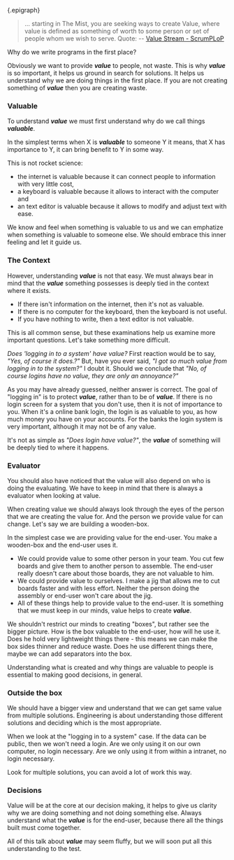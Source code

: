 {.epigraph}
> ... starting in The Mist, you are seeking ways to create Value,
> where value is defined as something of worth to some person or set
> of people whom we wish to serve.
Quote: -- [Value Stream - ScrumPLoP](https://sites.google.com/a/scrumplop.org/published-patterns/value-stream)

Why do we write programs in the first place?

Obviously we want to provide ***value*** to people, not waste.
This is why ***value*** is so important, it helps us ground in search for solutions.
It helps us understand why we are doing things in the first place.
If you are not creating something of ***value*** then you are creating waste.


### Valuable

To understand ***value*** we must first understand why do we call things ***valuable***.

In the simplest terms when X is ***valuable*** to someone Y it means,
that X has importance to Y, it can bring benefit to Y in some way.

This is not rocket science:

* the internet is valuable because it can connect people to information with very little cost,
* a keyboard is valuable because it allows to interact with the computer and
* an text editor is valuable because it allows to modify and adjust text with ease.

We know and feel when something is valuable to us and we can emphatize
when something is valuable to someone else. We should embrace this inner
feeling and let it guide us.


### The Context

However, understanding ***value*** is not that easy. We must always bear in mind
that the ***value*** something possesses is deeply tied in the context where
it exists.

* If there isn't information on the internet, then it's not as valuable.
* If there is no computer for the keyboard, then the keyboard is not useful.
* If you have nothing to write, then a text editor is not valuable.

This is all common sense, but these examinations help us examine more important
questions. Let's take something more difficult.

*Does 'logging in to a system' have value?*
First reaction would be to say, *"Yes, of course it does.?"*
But, have you ever said, *"I got so much value from logging in to the system?"*
I doubt it. Should we conclude that *"No, of course logins have no value, they are only an annoyance?"*

As you may have already guessed, neither answer is correct.
The goal of "logging in" is to protect ***value***, rather than to be of ***value***.
If there is no login screen for a system that you don't use, then it is not of
importance to you.
When it's a online bank login, the login is as valuable to you, as how much money
you have on your accounts.
For the banks the login system is very important, although it may not be of any value.

It's not as simple as *"Does login have value?"*, the ***value*** of something
will be deeply tied to where it happens.


### Evaluator

You should also have noticed that the value will also depend on who is
doing the evaluating. We have to keep in mind that there is always a evaluator
when looking at value.

When creating value we should always look through the eyes of the person
that we are creating the value for. And the person we provide value
for can change. Let's say we are building a wooden-box.

In the simplest case we are providing value for the end-user.
You make a wooden-box and the end-user uses it.

* We could provide value to some other person in your team.
You cut few boards and give them to another person to assemble.
The end-user really doesn't care about those boards, they are not valuable to him.
* We could provide value to ourselves.
I make a jig that allows me to cut boards faster and with less effort.
Neither the person doing the assembly or end-user won't care about the jig.
* All of these things help to provide value to the end-user. It is something
that we must keep in our minds, value helps to create ***value***.

We shouldn't restrict our minds to creating "boxes", but rather see the
bigger picture. How is the box valuable to the end-user, how will he use it.
Does he hold very lightweight things there - this means we can make the box
sides thinner and reduce waste. Does he use different things there, maybe we
can add separators into the box.

Understanding what is created and why things are valuable to people is
essential to making good decisions, in general.


### Outside the box

We should have a bigger view and understand that we can get same value
from multiple solutions. Engineering is about understanding those different
solutions and deciding which is the most appropriate.

When we look at the "logging in to a system" case.
If the data can be public, then we won't need a login.
Are we only using it on our own computer, no login necessary.
Are we only using it from within a intranet, no login necessary.

Look for multiple solutions, you can avoid a lot of work this way.


### Decisions

Value will be at the core at our decision making, it helps to give us clarity
why we are doing something and not doing something else.
Always understand what the ***value*** is for the end-user,
because there all the things built must come together.

All of this talk about ***value*** may seem fluffy, but we will soon put all
this understanding to the test.